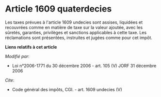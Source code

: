 # Article 1609 quaterdecies

Les taxes prévues à l'article 1609 undecies sont assises, liquidées et recouvrées comme en matière de taxe sur la valeur
ajoutée, avec les sûretés, garanties, privilèges et sanctions applicables à cette taxe. Les réclamations sont présentées,
instruites et jugées comme pour cet impôt.

**Liens relatifs à cet article**

_Modifié par_:

  - Loi n°2006-1771 du 30 décembre 2006 - art. 105 (V) JORF 31 décembre 2006

_Cite_:

  - Code général des impôts, CGI. - art. 1609 undecies (V)
